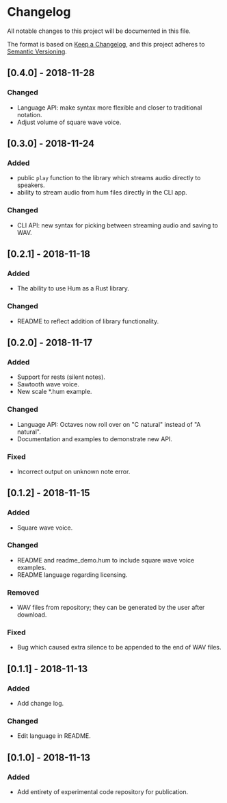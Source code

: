 # Changelog
All notable changes to this project will be documented in this file.

The format is based on [Keep a Changelog](https://keepachangelog.com/en/1.0.0/),
and this project adheres to [Semantic Versioning](https://semver.org/spec/v2.0.0.html).

## [0.4.0] - 2018-11-28
### Changed
- Language API: make syntax more flexible and closer to traditional notation.
- Adjust volume of square wave voice.

## [0.3.0] - 2018-11-24
### Added
- public `play` function to the library which streams audio directly to speakers.
- ability to stream audio from hum files directly in the CLI app.

### Changed
- CLI API: new syntax for picking between streaming audio and saving to WAV.

## [0.2.1] - 2018-11-18
### Added
- The ability to use Hum as a Rust library.

### Changed
- README to reflect addition of library functionality.

## [0.2.0] - 2018-11-17
### Added
- Support for rests (silent notes).
- Sawtooth wave voice.
- New scale \*.hum example.

### Changed
- Language API: Octaves now roll over on "C natural" instead of "A natural".
- Documentation and examples to demonstrate new API.

### Fixed
- Incorrect output on unknown note error.

## [0.1.2] - 2018-11-15
### Added
- Square wave voice.

### Changed
- README and readme_demo.hum to include square wave voice examples.
- README language regarding licensing.

### Removed
- WAV files from repository; they can be generated by the user after download.

### Fixed
- Bug which caused extra silence to be appended to the end of WAV files.

## [0.1.1] - 2018-11-13
### Added
- Add change log.

### Changed
- Edit language in README.

## [0.1.0] - 2018-11-13
### Added
- Add entirety of experimental code repository for publication.
